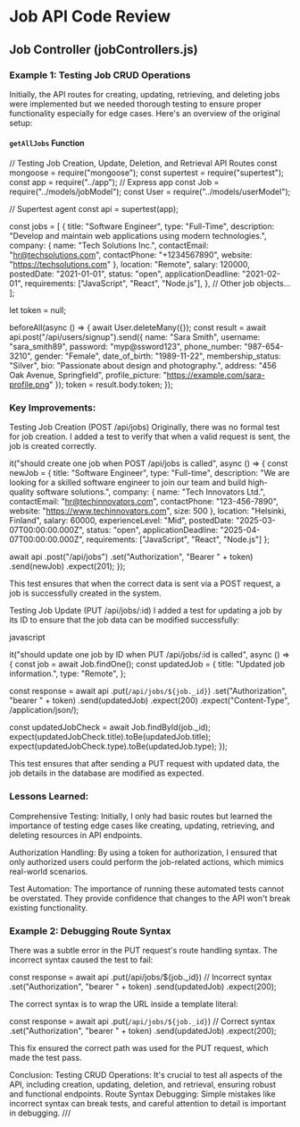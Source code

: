 # Job API Code Review

## Job Controller (jobControllers.js)

### Example 1: Testing Job CRUD Operations
Initially, the API routes for creating, updating, retrieving, and deleting jobs were implemented
but we needed thorough testing to ensure proper functionality
especially for edge cases. Here's an overview of the original setup:

#### `getAllJobs` Function

// Testing Job Creation, Update, Deletion, and Retrieval API Routes
const mongoose = require("mongoose");
const supertest = require("supertest");
const app = require("../app"); // Express app
const Job = require("../models/jobModel");
const User = require("../models/userModel");

// Supertest agent
const api = supertest(app);

const jobs = [
  {
    title: "Software Engineer",
    type: "Full-Time",
    description: "Develop and maintain web applications using modern technologies.",
    company: {
      name: "Tech Solutions Inc.",
      contactEmail: "hr@techsolutions.com",
      contactPhone: "+1234567890",
      website: "https://techsolutions.com"
    },
    location: "Remote",
    salary: 120000,
    postedDate: "2021-01-01",
    status: "open",
    applicationDeadline: "2021-02-01",
    requirements: ["JavaScript", "React", "Node.js"],
  },
  // Other job objects...
];

let token = null;

beforeAll(async () => {
  await User.deleteMany({});
  const result = await api.post("/api/users/signup").send({
    name: "Sara Smith",
    username: "sara_smith89",
    password: "myp@ssword123",
    phone_number: "987-654-3210",
    gender: "Female",
    date_of_birth: "1989-11-22",
    membership_status: "Silver",
    bio: "Passionate about design and photography.",
    address: "456 Oak Avenue, Springfield",
    profile_picture: "https://example.com/sara-profile.png"
  });
  token = result.body.token;
});

### Key Improvements:

Testing Job Creation (POST /api/jobs)
Originally, there was no formal test for job creation. I added a test to verify that when a valid request is sent, the job is created correctly.

it("should create one job when POST /api/jobs is called", async () => {
  const newJob = {
    title: "Software Engineer",
    type: "Full-time",
    description: "We are looking for a skilled software engineer to join our team and build high-quality software solutions.",
    company: {
      name: "Tech Innovators Ltd.",
      contactEmail: "hr@techinnovators.com",
      contactPhone: "123-456-7890",
      website: "https://www.techinnovators.com",
      size: 500
    },
    location: "Helsinki, Finland",
    salary: 60000,
    experienceLevel: "Mid",
    postedDate: "2025-03-07T00:00:00.000Z",
    status: "open",
    applicationDeadline: "2025-04-07T00:00:00.000Z",
    requirements: ["JavaScript", "React", "Node.js"]
  };

  await api
    .post("/api/jobs")
    .set("Authorization", "Bearer " + token)
    .send(newJob)
    .expect(201);
});

This test ensures that when the correct data is sent via a POST request, a job is successfully created in the system.

Testing Job Update (PUT /api/jobs/:id)
I added a test for updating a job by its ID to ensure that the job data can be modified successfully:

javascript


it("should update one job by ID when PUT /api/jobs/:id is called", async () => {
  const job = await Job.findOne();
  const updatedJob = {
    title: "Updated job information.",
    type: "Remote",
  };

  const response = await api
    .put(`/api/jobs/${job._id}`)
    .set("Authorization", "bearer " + token)
    .send(updatedJob)
    .expect(200)
    .expect("Content-Type", /application\/json/);

  const updatedJobCheck = await Job.findById(job._id);
  expect(updatedJobCheck.title).toBe(updatedJob.title);
  expect(updatedJobCheck.type).toBe(updatedJob.type);
});


This test ensures that after sending a PUT request with updated data, the job details in the database are modified as expected. 


### Lessons Learned:

Comprehensive Testing: Initially, I only had basic routes but learned the importance of testing edge cases like creating, updating, retrieving, and deleting resources in API endpoints.

Authorization Handling: By using a token for authorization, I ensured that only authorized users could perform the job-related actions, which mimics real-world scenarios.

Test Automation: The importance of running these automated tests cannot be overstated. They provide confidence that changes to the API won't break existing functionality.


### Example 2: Debugging Route Syntax


There was a subtle error in the PUT request's route handling syntax. The incorrect syntax caused the test to fail: 

const response = await api
  .put(/api/jobs/${job._id})  // Incorrect syntax
  .set("Authorization", "bearer " + token)
  .send(updatedJob)
  .expect(200);
 
 The correct syntax is to wrap the URL inside a template literal: 

const response = await api
  .put(`/api/jobs/${job._id}`)  // Correct syntax
  .set("Authorization", "bearer " + token)
  .send(updatedJob)
  .expect(200);

This fix ensured the correct path was used for the PUT request, which made the test pass.


Conclusion:
Testing CRUD Operations: It's crucial to test all aspects of the API, including creation, updating, deletion, and retrieval, ensuring robust and functional endpoints.
Route Syntax Debugging: Simple mistakes like incorrect syntax can break tests, and careful attention to detail is important in debugging. ///
